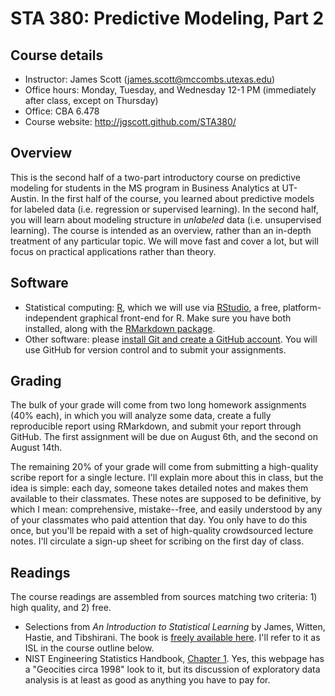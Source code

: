# STA 380: Predictive Modeling, Part 2

## Course details

* Instructor: James Scott (james.scott@mccombs.utexas.edu)
* Office hours: Monday, Tuesday, and Wednesday 12-1 PM (immediately after class, except on Thursday)
* Office: CBA 6.478
* Course website: http://jgscott.github.com/STA380/

## Overview

This is the second half of a two-part introductory course on predictive modeling for students in the MS program in Business Analytics at UT-Austin.  In the first half of the course, you learned about predictive models for labeled data (i.e. regression or supervised learning).  In the second half, you will learn about modeling structure in _unlabeled_ data (i.e. unsupervised learning).  The course is intended as an overview, rather than an in-depth treatment of any particular topic.  We will move fast and cover a lot, but will focus on practical applications rather than theory.

## Software

* Statistical computing: [R](http://www.r-project.org), which we will use via [RStudio](http://www.rstudio.com), a free, platform-independent graphical front-end for R.  Make sure you have both installed, along with the [RMarkdown package](http://rmarkdown.rstudio.com).  
* Other software: please [install Git and create a GitHub account](https://help.github.com/articles/set-up-git/).  You will use GitHub for version control and to submit your assignments.  

## Grading  

The bulk of your grade will come from two long homework assignments (40% each), in which you will analyze some data, create a fully reproducible report using RMarkdown, and submit your report through GitHub.  The first assignment will be due on August 6th, and the second on August 14th.

The remaining 20% of your grade will come from submitting a high-quality scribe report for a single lecture.  I'll explain more about this in class, but the idea is simple: each day, someone takes detailed notes and makes them available to their classmates.  These notes are supposed to be definitive, by which I mean: comprehensive, mistake--free, and easily understood by any of your classmates who paid attention that day.  You only have to do this once, but you'll be repaid with a set of high-quality crowdsourced lecture notes.  I'll circulate a sign-up sheet for scribing on the first day of class.  


## Readings

The course readings are assembled from sources matching two criteria: 1) high quality, and 2) free. 

* Selections from _An Introduction to Statistical Learning_ by James, Witten, Hastie, and Tibshirani.  The book is [freely available here](http://www-bcf.usc.edu/~gareth/ISL/ISLR%20Fourth%20Printing.pdf).  I'll refer to it as ISL in the course outline below.  
* NIST Engineering Statistics Handbook, [Chapter 1](http://www.itl.nist.gov/div898/handbook/eda/eda.htm).  Yes, this webpage has a "Geocities circa 1998" look to it, but its discussion of exploratory data analysis is at least as good as anything you have to pay for.  



